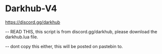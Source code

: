 # Darkhub-V4
https://discord.gg/darkhub

-- READ THIS, this script is from discord.gg/darkhub, please download the darkhub.lua file.
 
-- dont copy this either, this will be posted on pastebin to.
